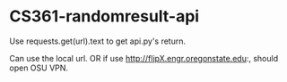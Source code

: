 # CS361-randomresult-api

Use requests.get(url).text to get api.py's return.

Can use the local url.
OR
if use http://flipX.engr.oregonstate.edu:, should open OSU VPN.
